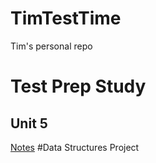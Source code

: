 # TimTestTime
Tim's personal repo
# Test Prep Study
## Unit 5
[Notes](https://github.com/TimL1n/TimTestTime/wiki/5.1-5.2-Notes)
#Data Structures Project
